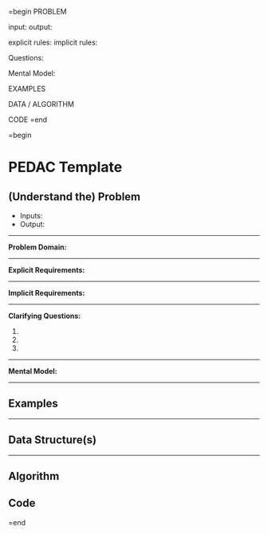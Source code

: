 =begin
PROBLEM

input:
output:

explicit rules:
implicit rules:

Questions:

Mental Model:

EXAMPLES

DATA / ALGORITHM

CODE
=end

=begin

PEDAC Template
==============

(Understand the) Problem
------------------------

-  Inputs:
-  Output:

---

**Problem Domain:**

---

**Explicit Requirements:**

---


**Implicit Requirements:**

---

**Clarifying Questions:**

1.
2.
3.

---

**Mental Model:**

---

Examples 
--------------





---

Data Structure(s)
--------------


---

Algorithm
---------



Code
----

=end